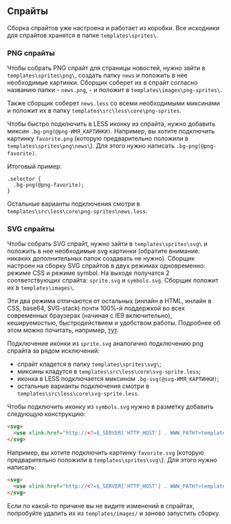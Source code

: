 ## Спрайты

Сборка спрайтов уже настроена и работает из коробки. Все исходники для спрайтов хранятся в папке `templates\sprites\`.

### PNG спрайты

Чтобы собрать PNG спрайт для страницы новостей, нужно зайти в `templates\sprites\png\`, создать папку `news` и положить в нее необходимые картинки. Сборщик соберет их в спрайт согласно названию папки - `news.png`, - и положит в `templates\images\png-sprites\`.

Также сборщик соберет `news.less` со всеми необходимыми миксинами и положит их в папку `templates\src\less\core\png-sprites`.

Чтобы быстро подключить в LESS иконку из спрайта, нужно добавить миксин `.bg-png(@png-ИМЯ_КАРТИНКИ)`. Например, вы хотите подключить картинку `favorite.png` \(которую предварительно положили в `templates\sprites\png\news\`\). Для этого нужно написать `.bg-png(@png-favorite)`.

Итоговый пример:

```less
.selector {
  .bg-png(@png-favorite);
}
```

Остальные варианты подключения смотри в `templates\src\less\core\png-sprites\news.less`.

### SVG спрайты

Чтобы собрать SVG спрайт, нужно зайти в `templates\sprites\svg\` и положить в нее необходимые svg картинки \(обратите внимание: никаких дополнительных папок создавать не нужно\). Сборщик настроен на сборку SVG спрайтов в двух режимах одновременно: режиме CSS и режиме symbol. На выходе получатся 2 соответствующих спрайта: `sprite.svg` и `symbols.svg`. Сборщик положит их в `templates\images\`.

Эти два режима отличаются от остальных \(инлайн в HTML, инлайн в CSS, base64, SVG-stack\) почти 100%-й поддержкой во всех современных браузерах \(начиная с IE9 включительно\), кешируемостью, быстродействием и удобством работы. Подробнее об этом можно почитать, например, [тут](https://habrahabr.ru/post/276463/).

Подключение иконки из `sprite.svg` аналогично подключению png спрайта за рядом исключений:

* спрайт кладется в папку `templates\sprites\svg\`;
* миксины кладутся в `templates\src\less\core\svg-sprite.less`;
* иконка в LESS подключается миксином `.bg-svg(@svg-ИМЯ_КАРТИНКИ)`;
* остальные варианты подключения смотри в `templates\src\less\core\svg-sprite.less`.

Чтобы подключить иконку из `symbols.svg` нужно в разметку добавить следующую конструкцию:

```html
<svg>
  <use xlink:href="http://<?=$_SERVER['HTTP_HOST'] . WWW_PATH?>templates/images/symbols.svg#ИМЯ_КАРТИНКИ"></use>
</svg>
```

Например, вы хотите подключить картинку `favorite.svg` \(которую предварительно положили в `templates\sprites\svg\`\). Для этого нужно написать:

```html
<svg>
  <use xlink:href="http://<?=$_SERVER['HTTP_HOST'] . WWW_PATH?>templates/images/symbols.svg#favorite"></use>
</svg>
```

Если по какой-то причине вы не видите изменений в спрайтах, попробуйте удалить их из `templates/images/` и заново запустить сборку.

